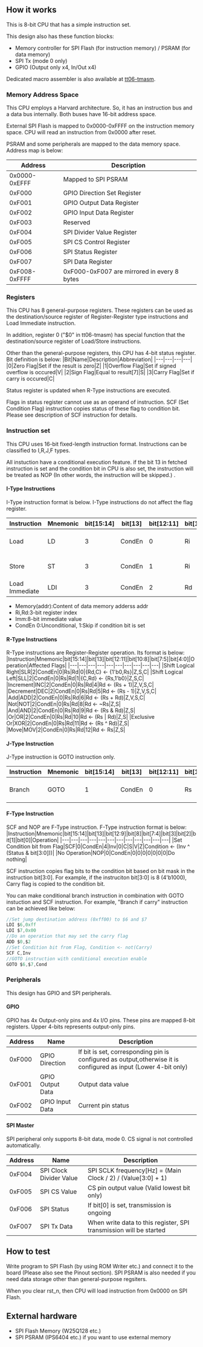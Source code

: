 <!---

This file is used to generate your project datasheet. Please fill in the information below and delete any unused
sections.

You can also include images in this folder and reference them in the markdown. Each image must be less than
512 kb in size, and the combined size of all images must be less than 1 MB.
-->

## How it works
This is 8-bit CPU that has a simple instruction set.

This design also has these function blocks:
- Memory controller for SPI Flash (for instruction memory) / PSRAM (for data memory)
- SPI Tx (mode 0 only)
- GPIO (Output only x4, In/Out x4)

Dedicated macro assembler is also available at [tt06-tmasm](https://github.com/JA1TYE/tt06-tmasm).

### Memory Address Space
This CPU employs a Harvard architecture. So, it has an instruction bus and a data bus internally.
Both buses have 16-bit address space.

External SPI Flash is mapped to 0x0000-0xFFFF on the instruction memory space.
CPU will read an instruction from 0x0000 after reset.

PSRAM and some peripherals are mapped to the data memory space.
Address map is below:

|Address|Description|
|---|---|
|0x0000-0xEFFF|Mapped to SPI PSRAM|
|0xF000|GPIO Direction Set Register|
|0xF001|GPIO Output Data Register|
|0xF002|GPIO Input Data Register|
|0xF003|Reserved|
|0xF004|SPI Divider Value Register|
|0xF005|SPI CS Control Register|
|0xF006|SPI Status Register|
|0xF007|SPI Data Register|
|0xF008-0xFFFF|0xF000-0xF007 are mirrored in every 8 bytes|

### Registers
This CPU has 8 general-purpose registers. These registers can be used as the destination/source register of Register-Register type instructions and Load Immediate instruction.

In addition, register 0 ("$0" in tt06-tmasm) has special function that the destination/source register of Load/Store instructions.

Other than the general-purpose registers, this CPU has 4-bit status register. Bit definition is below:
|Bit|Name|Description|Abbreviation|
|---|---|---|---|
|0|Zero Flag|Set if the result is zero|Z|
|1|Overflow Flag|Set if signed overflow is occured|V|
|2|Sign Flag|Equal to result[7]|S|
|3|Carry Flag|Set if carry is occured|C|

Status register is updated when R-Type instructions are executed.

Flags in status register cannot use as an operand of instruction.
SCF (Set Condition Flag) instruction copies status of these flag to condition bit.
Please see description of SCF instruction for details.

### Instruction set
This CPU uses 16-bit fixed-length instruction format. Instructions can be classified to I,R,J,F types.

All instuction have a conditional execution feature. if the bit 13 in fetched instruction is set and the condition bit in CPU is also set, the instruction will be treated as NOP (In other words, the instruction will be skipped.) .

#### I-Type Instructions
I-Type instruction format is below. I-Type instructions do not affect the flag register.

|Instruction|Mnemonic|bit[15:14]|bit[13]|bit[12:11]|bit[10:8]|bit[7:0]|Operation|
|---|---|---|---|---|---|---|---|
|Load|LD|3|CondEn|0|Ri|Imm|$0 <- Memory((Imm << 8) + Ri)|
|Store|ST|3|CondEn|1|Ri|Imm|Memory((Imm << 8) + Ri) <- $0|
|Load Immediate|LDI|3|CondEn|2|Rd|Imm|Rd <- Imm|
* Memory(addr):Content of data memory adderss addr
* Ri,Rd:3-bit register index
* Imm:8-bit immediate value
* CondEn 0:Unconditional, 1:Skip if condition bit is set

#### R-Type Instructions
R-Type instructions are Register-Register operation. Its format is below:
|Instruction|Mnemonic|bit[15:14]|bit[13]|bit[12:11]|bit[10:8]|bit[7:5]|bit[4:0]|Operation|Affected Flags|
|---|---|---|---|---|---|---|---|---|---|
|Shift Logical Right|SLR|2|CondEn|0|Rs|Rd|0|{Rd,C} <- {1'b0,Rs}|Z,S,C|
|Shift Logical Left|SLL|2|CondEn|0|Rs|Rd|1|{C,Rd} <- {Rs,1'b0}|Z,S,C|
|Increment|INC|2|CondEn|0|Rs|Rd|4|Rd <- (Rs + 1)|Z,V,S,C|
|Decrement|DEC|2|CondEn|0|Rs|Rd|5|Rd <- (Rs - 1)|Z,V,S,C|
|Add|ADD|2|CondEn|0|Rs|Rd|6|Rd <- (Rs + Rd)|Z,V,S,C|
|Not|NOT|2|CondEn|0|Rs|Rd|8|Rd <- ~Rs|Z,S|
|And|AND|2|CondEn|0|Rs|Rd|9|Rd <- (Rs & Rd)|Z,S|
|Or|OR|2|CondEn|0|Rs|Rd|10|Rd <- (Rs \| Rd)|Z,S|
|Exclusive Or|XOR|2|CondEn|0|Rs|Rd|11|Rd <- (Rs ^ Rd)|Z,S|
|Move|MOV|2|CondEn|0|Rs|Rd|12|Rd <- Rs|Z,S|

#### J-Type Instruction
J-Type instruction is GOTO instruction only.

|Instruction|Mnemonic|bit[15:14]|bit[13]|bit[12:11]|bit[10:8]|bit[7:5]|bit[4:0]|Operation|
|---|---|---|---|---|---|---|---|---|
|Branch|GOTO|1|CondEn|0|Rs|Rd|0|PC <- {(Rs << 8) + Rd}|

#### F-Type Instruction
SCF and NOP are F-Type instruction. F-Type instruction format is below:
|Instruction|Mnemonic|bit[15:14]|bit[13]|bit[12:9]|bit[8]|bit[7:4]|bit[3]|bit[2]|bit[1]|bit[0]|Operation|
|---|---|---|---|---|---|---|---|---|---|---|---|
|Set Condition bit from Flag|SCF|0|CondEn|4|Inv|0|C|S|V|Z|Condition <- (Inv ^ (Status & bit[3:0]))|
|No Operation|NOP|0|CondEn|0|0|0|0|0|0|0|Do nothing|

SCF instruction copies flag bits to the condition bit based on bit mask in the instruction bit[3:0].
For example, if the instruciton bit[3:0] is 8 (4'b1000), Carry flag is copied to the condition bit.

You can make conditional branch instruction in combination with GOTO instuction and SCF instruction. For example, "Branch if carry" instruction can be achieved like below:
```C
//Set jump destination address (0xff00) to $6 and $7
LDI $6,0xff
LDI $7,0x00
//Do an operation that may set the carry flag
ADD $0,$2
//Set Condition bit from Flag, Condition <- not(Carry)
SCF C,Inv
//GOTO instruction with conditional execution enable
GOTO $6,$7,Cond
```

### Peripherals
This design has GPIO and SPI peripherals.
#### GPIO
GPIO has 4x Output-only pins and 4x I/O pins.
These pins are mapped 8-bit registers. Upper 4-bits represents output-only pins.

|Address|Name|Description|
|---|---|---|
|0xF000|GPIO Direction|If bit is set, corresponding pin is configured as output,otherwise it is configured as input (Lower 4-bit only)|
|0xF001|GPIO Output Data|Output data value|
|0xF002|GPIO Input Data|Current pin status|

#### SPI Master
SPI peripheral only supports 8-bit data, mode 0.
CS signal is not controlled automatically.

|Address|Name|Description|
|---|---|---|
|0xF004|SPI Clock Divider Value|SPI SCLK frequency[Hz] = (Main Clock / 2) / (Value[3:0] + 1) |
|0xF005|SPI CS Value|CS pin output value (Valid lowest bit only)|
|0xF006|SPI Status|If bit[0] is set, transmission is ongoing|
|0xF007|SPI Tx Data|When write data to this register, SPI transmission will be started|

## How to test
Write program to SPI Flash (by using ROM Writer etc.) and connect it to the board (Please also see the Pinout section).
SPI PSRAM is also needed if you need data storage other than general-purpose regsiters.

When you clear rst_n, then CPU will load instruction from 0x0000 on SPI Flash.

## External hardware
- SPI Flash Memory (W25Q128 etc.)
- SPI PSRAM (IPS6404 etc.) if you want to use external memory